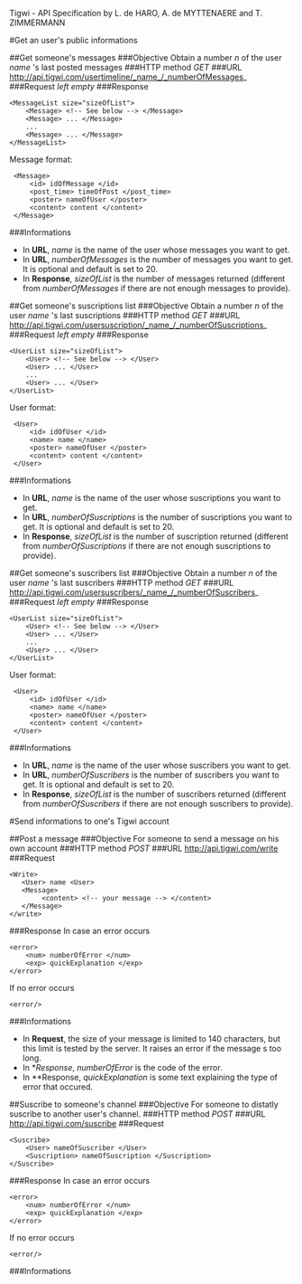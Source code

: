 ﻿Tigwi - API Specification by L. de HARO, A. de MYTTENAERE and T. ZIMMERMANN 

#Get an user's public informations

##Get someone's messages
###Objective
Obtain a number _n_ of the user _name_ 's last posted messages
###HTTP method
*GET*
###URL
http://api.tigwi.com/usertimeline/_name_/_numberOfMessages_
###Request
_left empty_
###Response

    <MessageList size="sizeOfList">
	    <Message> <!-- See below --> </Message>
	    <Message> ... </Message>
	    ...
	    <Message> ... </Message>
    </MessageList>

Message format:

     <Message>
	     <id> idOfMessage </id>
	     <post_time> timeOfPost </post_time>
	     <poster> nameOfUser </poster>
	     <content> content </content>
     </Message>

###Informations
* In **URL**, _name_ is the name of the user whose messages you want to get.
* In **URL**, _numberOfMessages_ is the number of messages you want to get. It is optional and default is set to 20.
* In **Response**, _sizeOfList_ is the number of messages returned (different from _numberOfMessages_ if there are not enough messages to provide).

##Get someone's suscriptions list
###Objective
Obtain a number _n_ of the user _name_ 's last suscriptions
###HTTP method
*GET*
###URL
http://api.tigwi.com/usersuscription/_name_/_numberOfSuscriptions_
###Request
_left empty_
###Response

    <UserList size="sizeOfList">
	    <User> <!-- See below --> </User>
	    <User> ... </User>
	    ...
	    <User> ... </User>
    </UserList>

User format:

     <User>
	     <id> idOfUser </id>
	     <name> name </name>
	     <poster> nameOfUser </poster>
	     <content> content </content>
     </User>

###Informations
* In **URL**, _name_ is the name of the user whose suscriptions you want to get.
* In **URL**, _numberOfSuscriptions_ is the number of suscriptions you want to get. It is optional and default is set to 20.
* In **Response**, _sizeOfList_ is the number of suscription returned (different from _numberOfSuscriptions_ if there are not enough suscriptions to provide).


##Get someone's suscribers list
###Objective
Obtain a number _n_ of the user _name_ 's last suscribers
###HTTP method
*GET*
###URL
http://api.tigwi.com/usersuscribers/_name_/_numberOfSuscribers_
###Request
_left empty_
###Response

    <UserList size="sizeOfList">
	    <User> <!-- See below --> </User>
	    <User> ... </User>
	    ...
	    <User> ... </User>
    </UserList>

User format:

     <User>
	     <id> idOfUser </id>
	     <name> name </name>
	     <poster> nameOfUser </poster>
	     <content> content </content>
     </User>

###Informations
* In **URL**, _name_ is the name of the user whose suscribers you want to get.
* In **URL**, _numberOfSuscribers_ is the number of suscribers you want to get. It is optional and default is set to 20.
* In **Response**, _sizeOfList_ is the number of suscribers returned (different from _numberOfSuscribers_ if there are not enough suscribers to provide).


#Send informations to one's Tigwi account

##Post a message
###Objective
For someone to send a message on his own account
###HTTP method
*POST*
###URL
http://api.tigwi.com/write
###Request

    <Write>
       <User> name <User> 
       <Message>
            <content> <!-- your message --> </content>
       </Message>
    </write>

###Response
In case an error occurs

    <error>
        <num> numberOfError </num>
        <exp> quickExplanation </exp>
    </error>

If no error occurs

    <error/>

###Informations
* In **Request**, the size of your message is limited to 140 characters, but this limit is tested by the server. It raises an error if the message s too long.
* In **Response*, _numberOfError_ is the code of the error.
* In **Response, _quickExplanation_ is some text explaining the type of error that occured.



##Suscribe to someone's  channel
###Objective
For someone to distatly suscribe to another user's channel.
###HTTP method
*POST*
###URL
http://api.tigwi.com/suscribe
###Request
    
    <Suscribe>
        <User> nameOfSuscriber </User>
        <Suscription> nameOfSuscription </Suscription>
    </Suscribe>

###Response
In case an error occurs

    <error>
        <num> numberOfError </num>
        <exp> quickExplanation </exp>
    </error>

If no error occurs

    <error/>


###Informations
